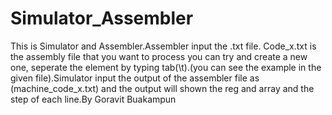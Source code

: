 # Simulator_Assembler
This is Simulator and Assembler.Assembler input the .txt file. Code_x.txt is the assembly file that you want to process you can try and create a new one, seperate the element by typing tab(\t).(you can see the example in the given file).Simulator input the output of the assembler file as (machine_code_x.txt) and the output will shown the reg and array and the step of each line.By Goravit Buakampun
